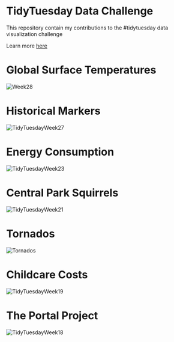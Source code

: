 # TidyTuesday Data Challenge 

This repository contain my contributions to the #tidytuesday data visualization challenge

Learn more [here](https://github.com/rfordatascience/tidytuesday)

# Global Surface Temperatures
![Week28](https://github.com/nvietto/TidyTuesday/assets/74371363/527e3aab-ca0b-4e34-830f-b80b8ab3ed1e)

# Historical Markers

![TidyTuesdayWeek27](https://github.com/nvietto/nvietto/assets/74371363/515b0dcc-58a8-4b01-ab9a-609961a0da4b)


# Energy Consumption

![TidyTuesdayWeek23](https://github.com/nvietto/nvietto/assets/74371363/ebb5ac88-cd4d-440a-8e96-59aaf266542a)

# Central Park Squirrels

![TidyTuesdayWeek21](https://github.com/nvietto/nvietto/assets/74371363/e72de453-9d5e-44f5-baec-652a9b357f1e)

# Tornados

![Tornados](https://github.com/nvietto/nvietto/assets/74371363/e53e3cfa-2f42-4c39-adf0-029d3541f76a)

# Childcare Costs

![TidyTuesdayWeek19](https://github.com/nvietto/nvietto/assets/74371363/ccf81c7f-4244-45a4-a363-92f34b5095db)


# The Portal Project

![TidyTuesdayWeek18](https://github.com/nvietto/nvietto/assets/74371363/ad3bf294-d9a0-4195-b77d-a4d47d33fa7d)
